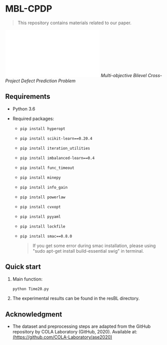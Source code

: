 # MBL-CPDP

> This repository contains materials related to our paper.

![MBL-CPDP](MBL-CPDP.pdf)
*Multi-objective Bilevel Cross-Project Defect Prediction Problem*

## Requirements

- Python 3.6

- Required packages:

  - `pip install hyperopt`
    
  - `pip install scikit-learn==0.20.4`
  
  - `pip install iteration_utilities` 
  
  - `pip install imbalanced-learn==0.4`  
  
  - `pip install func_timeout`
  
  - `pip install minepy`
  
  - `pip install info_gain`
  
  - `pip install powerlaw`
  
  - `pip install cvxopt`
  
  - `pip install pyyaml`
  
  - `pip install lockfile`
  
  - `pip install smac==0.8.0 `
  
    > If you get some error during smac installation, please using "sudo apt-get install build-essential swig" in terminal.

## Quick start 
1. Main function:
   ```python
   python Time20.py
   ```
2. The experimental results can be found in the resBL directory. 



## Acknowledgment

- The dataset and preprocessing steps are adapted from the GitHub repository by COLA Laboratory (GitHub, 2020). Available at: [(https://github.com/COLA-Laboratory/ase2020)](https://github.com/COLA-Laboratory/ase2020)
